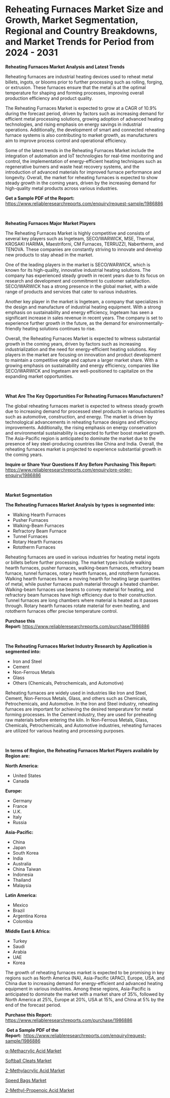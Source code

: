 <p><h1>Reheating Furnaces Market Size and Growth, Market Segmentation, Regional and Country Breakdowns, and Market Trends for Period from 2024 -  2031</h1></p><p><strong>Reheating Furnaces Market Analysis and Latest Trends</strong></p>
<p><p>Reheating furnaces are industrial heating devices used to reheat metal billets, ingots, or blooms prior to further processing such as rolling, forging, or extrusion. These furnaces ensure that the metal is at the optimal temperature for shaping and forming processes, improving overall production efficiency and product quality.</p><p>The Reheating Furnaces Market is expected to grow at a CAGR of 10.9% during the forecast period, driven by factors such as increasing demand for efficient metal processing solutions, growing adoption of advanced heating technologies, and rising emphasis on energy savings in industrial operations. Additionally, the development of smart and connected reheating furnace systems is also contributing to market growth, as manufacturers aim to improve process control and operational efficiency.</p><p>Some of the latest trends in the Reheating Furnaces Market include the integration of automation and IoT technologies for real-time monitoring and control, the implementation of energy-efficient heating techniques such as regenerative burners and waste heat recovery systems, and the introduction of advanced materials for improved furnace performance and longevity. Overall, the market for reheating furnaces is expected to show steady growth in the coming years, driven by the increasing demand for high-quality metal products across various industries.</p></p>
<p><strong>Get a Sample PDF of the Report:&nbsp;</strong> <a href="https://www.reliableresearchreports.com/enquiry/request-sample/1986886">https://www.reliableresearchreports.com/enquiry/request-sample/1986886</a></p>
<p>&nbsp;</p>
<p><strong>Reheating Furnaces Major Market Players</strong></p>
<p><p>The Reheating Furnaces Market is highly competitive and consists of several key players such as Ingeteam, SECO/WARWICK, MSE, Thermal, KROSAKI HARIMA, Maestriforni, CM Furnaces, TERRUZZI, Nabertherm, and TENOVA. These companies are constantly striving to innovate and develop new products to stay ahead in the market.</p><p>One of the leading players in the market is SECO/WARWICK, which is known for its high-quality, innovative industrial heating solutions. The company has experienced steady growth in recent years due to its focus on research and development and commitment to customer satisfaction. SECO/WARWICK has a strong presence in the global market, with a wide range of products and services that cater to various industries.</p><p>Another key player in the market is Ingeteam, a company that specializes in the design and manufacture of industrial heating equipment. With a strong emphasis on sustainability and energy efficiency, Ingeteam has seen a significant increase in sales revenue in recent years. The company is set to experience further growth in the future, as the demand for environmentally-friendly heating solutions continues to rise.</p><p>Overall, the Reheating Furnaces Market is expected to witness substantial growth in the coming years, driven by factors such as increasing industrialization and the need for energy-efficient heating solutions. Key players in the market are focusing on innovation and product development to maintain a competitive edge and capture a larger market share. With a growing emphasis on sustainability and energy efficiency, companies like SECO/WARWICK and Ingeteam are well-positioned to capitalize on the expanding market opportunities.</p></p>
<p>&nbsp;</p>
<p><strong>What Are The Key Opportunities For Reheating Furnaces Manufacturers?</strong></p>
<p><p>The global reheating furnaces market is expected to witness steady growth due to increasing demand for processed steel products in various industries such as automotive, construction, and energy. The market is driven by technological advancements in reheating furnace designs and efficiency improvements. Additionally, the rising emphasis on energy conservation and environmental sustainability is expected to further boost market growth. The Asia-Pacific region is anticipated to dominate the market due to the presence of key steel-producing countries like China and India. Overall, the reheating furnaces market is projected to experience substantial growth in the coming years.</p></p>
<p><strong>Inquire or Share Your Questions If Any Before Purchasing This Report:</strong> <a href="https://www.reliableresearchreports.com/enquiry/pre-order-enquiry/1986886">https://www.reliableresearchreports.com/enquiry/pre-order-enquiry/1986886</a></p>
<p>&nbsp;</p>
<p><strong>Market Segmentation</strong></p>
<p><strong>The Reheating Furnaces Market Analysis by types is segmented into:</strong></p>
<p><ul><li>Walking Hearth Furnaces</li><li>Pusher Furnaces</li><li>Walking-Beam Furnaces</li><li>Refractory Beam Furnace</li><li>Tunnel Furnaces</li><li>Rotary Hearth Furnaces</li><li>Rototherm Furnaces</li></ul></p>
<p><p>Reheating furnaces are used in various industries for heating metal ingots or billets before further processing. The market types include walking hearth furnaces, pusher furnaces, walking-beam furnaces, refractory beam furnace, tunnel furnaces, rotary hearth furnaces, and rototherm furnaces. Walking hearth furnaces have a moving hearth for heating large quantities of metal, while pusher furnaces push material through a heated chamber. Walking-beam furnaces use beams to convey material for heating, and refractory beam furnaces have high efficiency due to their construction. Tunnel furnaces are long chambers where material is heated as it passes through. Rotary hearth furnaces rotate material for even heating, and rototherm furnaces offer precise temperature control.</p></p>
<p><strong>Purchase this Report:&nbsp;</strong><a href="https://www.reliableresearchreports.com/purchase/1986886">https://www.reliableresearchreports.com/purchase/1986886</a></p>
<p>&nbsp;</p>
<p><strong>The Reheating Furnaces Market Industry Research by Application is segmented into:</strong></p>
<p><ul><li>Iron and Steel</li><li>Cement</li><li>Non-Ferrous Metals</li><li>Glass</li><li>Others (Chemicals, Petrochemicals, and Automotive)</li></ul></p>
<p><p>Reheating furnaces are widely used in industries like Iron and Steel, Cement, Non-Ferrous Metals, Glass, and others such as Chemicals, Petrochemicals, and Automotive. In the Iron and Steel industry, reheating furnaces are important for achieving the desired temperature for metal forming processes. In the Cement industry, they are used for preheating raw materials before entering the kiln. In Non-Ferrous Metals, Glass, Chemicals, Petrochemicals, and Automotive industries, reheating furnaces are utilized for various heating and processing purposes.</p></p>
<p>&nbsp;</p>
<p><strong>In terms of Region, the Reheating Furnaces Market Players available by Region are:</strong></p>
<p>
    <p> <strong> North America: </strong>
        <ul>
            <li>United States</li>
            <li>Canada</li>
        </ul>
        </p> 
    <p> <strong> Europe: </strong>
        <ul>
            <li>Germany</li>
            <li>France</li>
            <li>U.K.</li>
            <li>Italy</li>
            <li>Russia</li>
        </ul>
        </p> 
    <p> <strong> Asia-Pacific: </strong>
        <ul>
            <li>China</li>
            <li>Japan</li>
            <li>South Korea</li>
            <li>India</li>
            <li>Australia</li>
            <li>China Taiwan</li>
            <li>Indonesia</li>
            <li>Thailand</li>
            <li>Malaysia</li>
        </ul>
        </p> 
    <p> <strong> Latin America: </strong>
        <ul>
            <li>Mexico</li>
            <li>Brazil</li>
            <li>Argentina Korea</li>
            <li>Colombia</li>
        </ul>
        </p> 
    <p> <strong> Middle East & Africa: </strong>
        <ul>
            <li>Turkey</li>
            <li>Saudi</li>
            <li>Arabia</li>
            <li>UAE</li>
            <li>Korea</li>
        </ul>
    </p>
    </p>
<p><p>The growth of reheating furnaces market is expected to be promising in key regions such as North America (NA), Asia-Pacific (APAC), Europe, USA, and China due to increasing demand for energy-efficient and advanced heating equipment in various industries. Among these regions, Asia-Pacific is anticipated to dominate the market with a market share of 35%, followed by North America at 25%, Europe at 20%, USA at 15%, and China at 5% by the end of the forecast period.</p></p>
<p><strong>Purchase this Report: </strong><a href="https://www.reliableresearchreports.com/purchase/1986886">https://www.reliableresearchreports.com/purchase/1986886</a></p>
<p>&nbsp;<strong>Get a Sample PDF of the Report:&nbsp;&nbsp;</strong><a href="https://www.reliableresearchreports.com/enquiry/request-sample/1986886">https://www.reliableresearchreports.com/enquiry/request-sample/1986886</a></p>
<p><strong></strong></p>
<p><p><a href="https://lydian-appliance-61d.notion.site/Decoding-the-Methacrylic-Acid-Market-A-Deep-Dive-into-the-Latest-Market-Trends-Market-Segmentati-fc63128e02fd434ebff505a4e425c98b">α-Methacrylic Acid Market</a></p><p><a href="https://view.publitas.com/reportprime-1/softball-cleats-market-insights-market-players-and-forecast-till-2031/">Softball Cleats Market</a></p><p><a href="https://summer-dogwood-3e9.notion.site/2-Methylacrylic-Acid-Market-Size-Share-Trends-Analysis-Report-By-Material-By-Type-By-End-user--586c2e8c1fb9430ea5e2c02192fed7c9">2-Methylacrylic Acid Market</a></p><p><a href="https://view.publitas.com/reportprime-1/speed-bags-market-dynamics-2024-2031-also-about-its-market-trends-projections-and-opportunities/">Speed Bags Market</a></p><p><a href="https://forested-sushi-9b0.notion.site/2-Methyl-Propenoic-Acid-Market-Research-Report-Provides-Critical-Insights-that-can-help-Shape-Busine-1f9bdbd95b1748a8860e624d42d0b247">2-Methyl-Propenoic Acid Market</a></p></p>